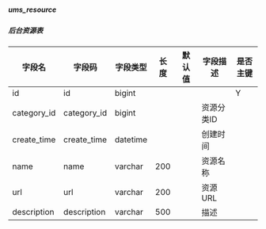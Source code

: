 
##### ums_resource
##### 后台资源表
|字段名|字段码|字段类型|长度|默认值|字段描述|是否主键|
|----|----|----|----|----|----|----|
|id|id|bigint||||Y|
|category_id|category_id|bigint|||资源分类ID||
|create_time|create_time|datetime|||创建时间||
|name|name|varchar|200||资源名称||
|url|url|varchar|200||资源URL||
|description|description|varchar|500||描述||

